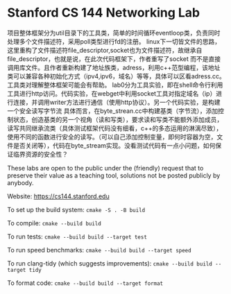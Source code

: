 Stanford CS 144 Networking Lab
==============================

项目整体框架分为util目录下的工具类，简单的时间循环eventloop类，负责同时处理多个文件描述符，采用poll类型进行fd的注册。
linux下一切皆文件的思路，这里重构了文件描述符file_descriptor,socket也为文件描述符，故继承自file_descriptor，也就是说，在此次代码框架下，作者重写了socket
而不是直接调用库文件。且作者重新构建了地址族类，adress，利用c++范型编程，该地址类可以兼容各种初始化方式（ipv4,ipv6，域名）等等，具体可以区看adress.cc。工具类对理解整体框架可能会有帮助。
lab0分为工具实验，即在shell命令行利用工具进行http访问。代码实验，在webget中利用socket工具对指定域名（ip）进行连接，并调用writer方法进行通信（使用http协议）。另一个代码实验，是构建一个安全读写字节流
具体而言，在byte_strean.cc中构建基类（字节流），添加控制状态，创造基类的另一个视角（读和写类），要求读和写类不能额外添加成员，读写共同继承流类（具体测试框架代码没有细看，c++的多态运用的淋漓尽致），
使用不同的函数进行安全的读写。（可以自己添加控制变量，即何时容器为空，文件是否关闭等），代码在byte_stream实现。没看测试代码有一点小问题，如何保证临界资源的安全性？

These labs are open to the public under the (friendly) request that to
preserve their value as a teaching tool, solutions not be posted
publicly by anybody.

Website: https://cs144.stanford.edu

To set up the build system: `cmake -S . -B build`

To compile: `cmake --build build`

To run tests: `cmake --build build --target test`

To run speed benchmarks: `cmake --build build --target speed`

To run clang-tidy (which suggests improvements): `cmake --build build --target tidy`

To format code: `cmake --build build --target format`

